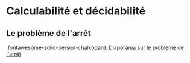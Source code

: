 # Calculabilité et décidabilité 

## Le problème de l'arrêt

[:fontawesome-solid-person-chalkboard: Diaporama sur le problème de l'arrêt](ressources/arret.pdf)

<!-- * Une fonction est **calculable** s'il existe un algorithme qui puisse calculer la valeur de $f$ pour toutes les entrées possibles en un nombre fini d'étapes.

<!-- * Un **prédicat** est une fonction qui renvoie un booléen, soit Vrai soit Faux, suivant les entrées de celle-ci. C'est une généralisation du concept de proposition. -->

<!-- * Un **problème de décision** est une question mathématique dont la réponse est soit « oui », soit « non ».

    > * $\texttt{Parite}(n)$ : « Le nombre $n$ est pair ? »
    > * $\texttt{Premier}(n)$ : « Le nombre $n$ est premier ? »
    > * $\texttt{Coloration}(G,\ c)$ : « Les sommets du graphe $G$ peuvent être coloriés avec $c$ couleurs tels que deux sommets voisins ne sont pas de la même couleur ? »

* Un problème de décision est **décidable** si et seulement s’il existe un algorithme qui le résout en un nombre fini d'étape. C'est-à-dire un algorithme qui renvoie VRAI ou FAUX suivant une instance du problème.

    > Par exemple, les mathématiques ne sont pas décidables, il n'existe pas d'algorithme qui permet déterminer si une proposition mathématiques est vraie ou fausse.  -->

